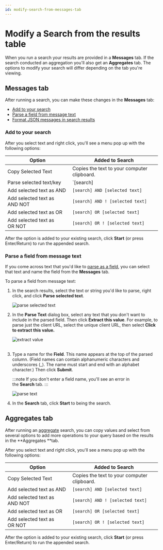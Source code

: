 ```yaml
---
id: modify-search-from-messages-tab
---
```


# Modify a Search from the results table

When you run a search your results are provided in a **Messages** tab. If the search conducted an aggregation you'll also get an **Aggregates** tab. The options to modify your search will differ depending on the tab you're viewing.

## Messages tab

After running a search, you can make these changes in the **Messages** tab:

* [Add to your search](#add-to-your-search)
* [Parse a field from message text](#parse-a-field-from-message-text)
* [Format JSON messages in search results](../search-basics/view-search-results-json-logs.md)

### Add to your search

After you select text and right click, you'll see a menu pop up with the following options:

| Option | Added to Search |
|--|--|
| Copy Selected Text | Copies the text to your computer clipboard. |
| Parse selected text/key | `[search] | parse [selected text] as [fieldName]` |
| Add selected text as AND | `[search] AND [selected text]` |
| Add selected text as AND NOT | `[search] AND ! [selected text]` |
| Add selected text as OR | `[search] OR [selected text]` |
| Add selected text as OR NOT | `[search] OR ! [selected text]` |

After the option is added to your existing search, click **Start** (or press Enter/Return) to run the appended search.

### Parse a field from message text

If you come across text that you'd like to [parse as a field](../../search-query-language/parse-operators/parse-field-option.md), you can select that text and name the field from the **Messages** tab.

To parse a field from message text:

1. In the search results, select the text or string you'd like to parse, right click, and click **Parse selected text**.

    ![parse selected text](/img/search/search-page/parse-selected-text.png)    

1. In the **Parse Text** dialog box, select any text that you don't want to include in the parsed field. Then click **Extract this value**. For example, to parse just the client URL, select the unique client URL, then select **Click to extract this value.**

    ![extract value](/img/search/search-page/extract-value.png)  
      
1. Type a name for the **Field**. This name appears at the top of the parsed column. (Field names can contain alphanumeric characters and underscores (\_). The name must start and end with an alphabet character.) Then click **Submit**.

    :::note
    If you don't enter a field name, you'll see an error in the **Search** tab.
    :::

    ![parse text](/img/search/search-page/parse-text.png)

1. In the **Search** tab, click **Start** to being the search.

## Aggregates tab

After running an [aggregate](/docs/search/search-query-language/group-aggregate-operators) search, you can copy values and select from  several options to add more operations to your query based on the results in the **Aggregates **tab.

After you select text and right click, you'll see a menu pop up with the following options:

| Option | Added to Search |
|--|--|
| Copy Selected Text | Copies the text to your computer clipboard. |
| Add selected text as AND | `[search] AND [selected text]` |
| Add selected text as AND NOT | `[search] AND ! [selected text]` |
| Add selected text as OR | `[search] OR [selected text]` |
| Add selected text as OR NOT  | `[search] OR ! [selected text]` |

After the option is added to your existing search, click **Start** (or press Enter/Return) to run the appended search.
